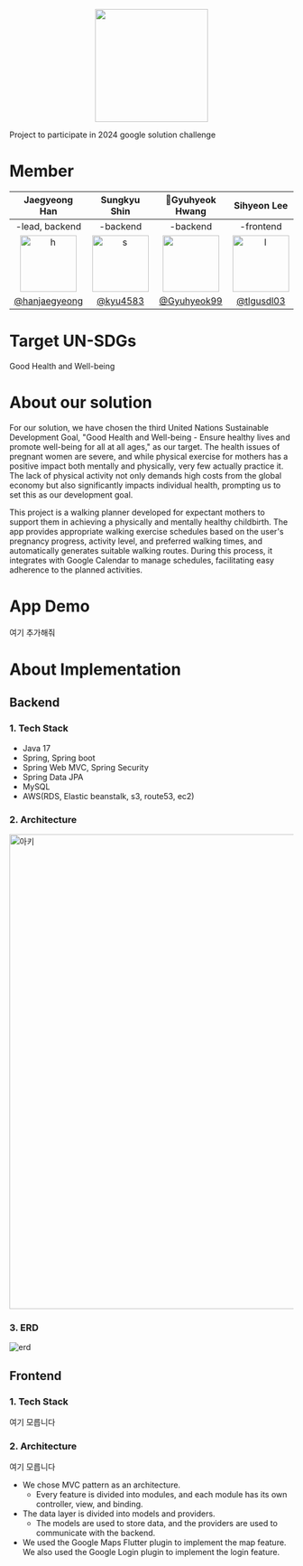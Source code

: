 
<p align="center"><img src="https://res.cloudinary.com/startup-grind/image/upload/c_fill,dpr_2,f_auto,g_center,q_auto:good/v1/gcs/platform-data-dsc/contentbuilder/GDG-Bevy-ChapterThumbnail.png" height="200px" width="200px"></p>

Project to participate in 2024 google solution challenge

# Member
|Jaegyeong Han|Sungkyu Shin|Gyuhyeok Hwang|Sihyeon Lee |
|:-:|:-:|:-:|:-:|
|-lead, backend|-backend|-backend|-frontend|
|<img alt="h" src="https://github.com/INHAGDSC-stack-overflow/.github/assets/126947828/9ad665a6-dc05-481f-9f70-04d8a6d8b33c" width="100px">|<img width="100" alt="s" src="https://github.com/INHAGDSC-stack-overflow/.github/assets/126947828/8b886570-a9df-4323-a203-b29bdd55673f">|<img src="https://github.com/umc-hackathon-Y/Y-Server/assets/113760409/22148297-a7db-4abd-86cf-952e35e1be61" width="100px" />|<img width="100" alt="l" src="https://github.com/INHAGDSC-stack-overflow/.github/assets/126947828/cdfd0562-4ff3-4e5d-b8f4-5ba4e02c45d7">|
|[@hanjaegyeong](https://github.com/hanjaegyeong)|[@kyu4583](https://github.com/kyu4583)|[@Gyuhyeok99](https://github.com/Gyuhyeok99)|[@tlgusdl03](https://github.com/tlgusdl03)|

# Target UN-SDGs

Good Health and Well-being 


# About our solution

 For our solution, we have chosen the third United Nations Sustainable Development Goal, "Good Health and Well-being - Ensure healthy lives and promote well-being for all at all ages," as our target. The health issues of pregnant women are severe, and while physical exercise for mothers has a positive impact both mentally and physically, very few actually practice it. The lack of physical activity not only demands high costs from the global economy but also significantly impacts individual health, prompting us to set this as our development goal.

 This project is a walking planner developed for expectant mothers to support them in achieving a physically and mentally healthy childbirth. The app provides appropriate walking exercise schedules based on the user's pregnancy progress, activity level, and preferred walking times, and automatically generates suitable walking routes. During this process, it integrates with Google Calendar to manage schedules, facilitating easy adherence to the planned activities.

 # App Demo

여기 추가해줘


# About Implementation
## Backend
### 1. Tech Stack
- Java 17
- Spring, Spring boot
- Spring Web MVC, Spring Security
- Spring Data JPA
- MySQL
- AWS(RDS, Elastic beanstalk, s3, route53, ec2)

### 2. Architecture
<img width="841" alt="아키" src="https://github.com/INHAGDSC-stack-overflow/.github/assets/126947828/04685343-84c4-4391-aa56-51799d46ba69">

### 3. ERD

![erd](https://github.com/INHAGDSC-stack-overflow/.github/assets/126947828/79029d03-d54d-42c2-a016-e31ea44006b7)

## Frontend
### 1. Tech Stack

여기 모릅니다

### 2. Architecture

여기 모릅니다

- We chose MVC pattern as an architecture.
  - Every feature is divided into modules, and each module has its own controller, view, and binding.
- The data layer is divided into models and providers. 
  - The models are used to store data, and the providers are used to communicate with the backend.
- We used the Google Maps Flutter plugin to implement the map feature. We also used the Google Login plugin to implement the login feature.
